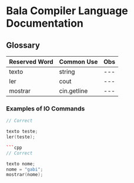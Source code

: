 # Bala Compiler Language Documentation 

## Glossary

| Reserved Word | Common Use | Obs |
|--- |--- |--- |
| texto | string | --- |
| ler | cout | --- |
| mostrar | cin.getline | --- |


### Examples of IO Commands

```cpp
// Correct

texto teste;
ler(teste);

```cpp
// Correct

texto nome;
nome = "gabi";
mostrar(nome);

```
